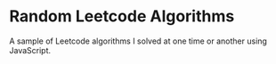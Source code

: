 # Random Leetcode Algorithms

A sample of Leetcode algorithms I solved at one time or another using JavaScript.
